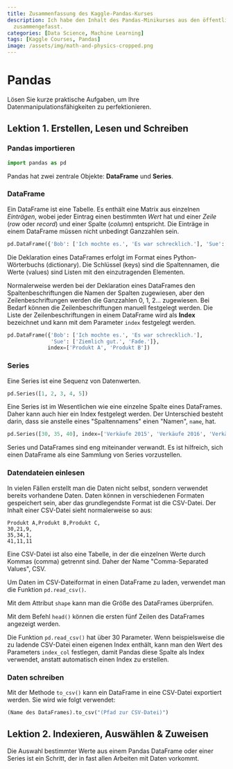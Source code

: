 ```yaml
---
title: Zusammenfassung des Kaggle-Pandas-Kurses
description: Ich habe den Inhalt des Pandas-Minikurses aus den öffentlichen Kaggle-Kursen
  zusammengefasst.
categories: [Data Science, Machine Learning]
tags: [Kaggle Courses, Pandas]
image: /assets/img/math-and-physics-cropped.png
---
```

# Pandas
Lösen Sie kurze praktische Aufgaben, um Ihre Datenmanipulationsfähigkeiten zu perfektionieren.

## Lektion 1. Erstellen, Lesen und Schreiben
### Pandas importieren
```python
import pandas as pd
```
Pandas hat zwei zentrale Objekte: **DataFrame** und **Series**.

### DataFrame
Ein DataFrame ist eine Tabelle. Es enthält eine Matrix aus einzelnen *Einträgen*, wobei jeder Eintrag einen bestimmten *Wert* hat und einer *Zeile* (*row* oder *record*) und einer Spalte (*column*) entspricht. Die Einträge in einem DataFrame müssen nicht unbedingt Ganzzahlen sein.
```python
pd.DataFrame({'Bob': ['Ich mochte es.', 'Es war schrecklich.'], 'Sue': ['Ziemlich gut.', 'Fade.']})
```
Die Deklaration eines DataFrames erfolgt im Format eines Python-Wörterbuchs (dictionary). Die Schlüssel (keys) sind die Spaltennamen, die Werte (values) sind Listen mit den einzutragenden Elementen.

Normalerweise werden bei der Deklaration eines DataFrames den Spaltenbeschriftungen die Namen der Spalten zugewiesen, aber den Zeilenbeschriftungen werden die Ganzzahlen 0, 1, 2... zugewiesen. Bei Bedarf können die Zeilenbeschriftungen manuell festgelegt werden. Die Liste der Zeilenbeschriftungen in einem DataFrame wird als **Index** bezeichnet und kann mit dem Parameter ```index``` festgelegt werden.
```python
pd.DataFrame({'Bob': ['Ich mochte es.', 'Es war schrecklich.'], 
              'Sue': ['Ziemlich gut.', 'Fade.']},
             index=['Produkt A', 'Produkt B'])
```

### Series
Eine Series ist eine Sequenz von Datenwerten.
```python
pd.Series([1, 2, 3, 4, 5])
```
Eine Series ist im Wesentlichen wie eine einzelne Spalte eines DataFrames. Daher kann auch hier ein Index festgelegt werden. Der Unterschied besteht darin, dass sie anstelle eines "Spaltennamens" einen "Namen", ```name```, hat.
```python
pd.Series([30, 35, 40], index=['Verkäufe 2015', 'Verkäufe 2016', 'Verkäufe 2017'], name='Produkt A')
```
Series und DataFrames sind eng miteinander verwandt. Es ist hilfreich, sich einen DataFrame als eine Sammlung von Series vorzustellen.

### Datendateien einlesen
In vielen Fällen erstellt man die Daten nicht selbst, sondern verwendet bereits vorhandene Daten. Daten können in verschiedenen Formaten gespeichert sein, aber das grundlegendste Format ist die CSV-Datei. Der Inhalt einer CSV-Datei sieht normalerweise so aus:
```
Produkt A,Produkt B,Produkt C,
30,21,9,
35,34,1,
41,11,11
```
Eine CSV-Datei ist also eine Tabelle, in der die einzelnen Werte durch Kommas (comma) getrennt sind. Daher der Name "Comma-Separated Values", CSV.

Um Daten im CSV-Dateiformat in einen DataFrame zu laden, verwendet man die Funktion ```pd.read_csv()```.

Mit dem Attribut ```shape``` kann man die Größe des DataFrames überprüfen.

Mit dem Befehl ```head()``` können die ersten fünf Zeilen des DataFrames angezeigt werden.

Die Funktion ```pd.read_csv()``` hat über 30 Parameter. Wenn beispielsweise die zu ladende CSV-Datei einen eigenen Index enthält, kann man den Wert des Parameters ```index_col``` festlegen, damit Pandas diese Spalte als Index verwendet, anstatt automatisch einen Index zu erstellen.

### Daten schreiben
Mit der Methode ```to_csv()``` kann ein DataFrame in eine CSV-Datei exportiert werden. Sie wird wie folgt verwendet:
```python
(Name des DataFrames).to_csv("(Pfad zur CSV-Datei)")
```

## Lektion 2. Indexieren, Auswählen & Zuweisen
Die Auswahl bestimmter Werte aus einem Pandas DataFrame oder einer Series ist ein Schritt, der in fast allen Arbeiten mit Daten vorkommt.
